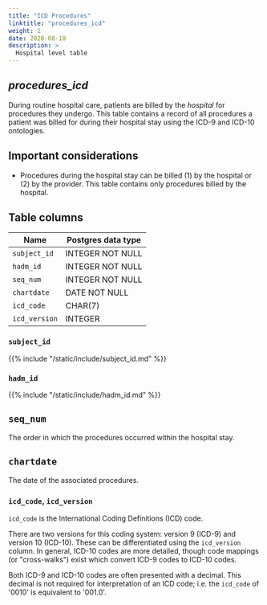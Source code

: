 ```yaml
---
title: "ICD Procedures"
linktitle: "procedures_icd"
weight: 1
date: 2020-08-10
description: >
  Hospital level table
---
```


## *procedures_icd*

During routine hospital care, patients are billed by the *hospital* for procedures they undergo.
This table contains a record of all procedures a patient was billed for during their hospital stay using the ICD-9 and ICD-10 ontologies.

## Important considerations

- Procedures during the hospital stay can be billed (1) by the hospital or (2) by the provider. This table contains only procedures billed by the hospital.

## Table columns

Name | Postgres data type
---- | ----
`subject_id` | INTEGER NOT NULL
`hadm_id` | INTEGER NOT NULL
`seq_num` | INTEGER NOT NULL
`chartdate` | DATE NOT NULL
`icd_code` | CHAR(7)
`icd_version` | INTEGER

### `subject_id`

{{% include "/static/include/subject_id.md" %}}

### `hadm_id`

{{% include "/static/include/hadm_id.md" %}}

## `seq_num`

The order in which the procedures occurred within the hospital stay.

## `chartdate`

The date of the associated procedures.

### `icd_code`, `icd_version`

`icd_code` is the International Coding Definitions (ICD) code.

There are two versions for this coding system: version 9 (ICD-9) and version 10 (ICD-10). These can be differentiated using the `icd_version` column.
In general, ICD-10 codes are more detailed, though code mappings (or "cross-walks") exist which convert ICD-9 codes to ICD-10 codes.

Both ICD-9 and ICD-10 codes are often presented with a decimal. This decimal is not required for interpretation of an ICD code; i.e. the `icd_code` of '0010' is equivalent to '001.0'.
